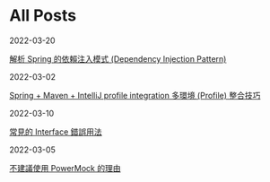 # All Posts

2022-03-20

[解析 Spring 的依賴注入模式 (Dependency Injection Pattern)](https://kaisheng714.github.io/blog/2022/analyzing-dependency-injection-patterns-in-spring)

2022-03-02

[Spring + Maven + IntelliJ profile integration 多環境 (Profile) 整合技巧](https://kaisheng714.github.io/blog/2022/spring-profile-with-maven-package)


2022-03-10

[常見的 Interface 錯誤用法](https://kaisheng714.github.io/blog/2022/anti-pattern-of-java-interface-impl-style)

2022-03-05

[不建議使用 PowerMock 的理由](https://kaisheng714.github.io/blog/2022/why-powermock-is-bad)
